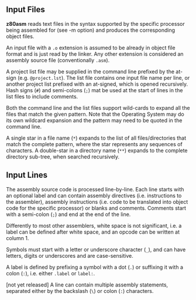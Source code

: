 ## Input Files

**z80asm** reads text files in the syntax supported by the specific processor being assembled for (see -m option) and produces the corresponding object files.

An input file with a ```.o``` extension is assumed to be already in object file format and is just read by the linker. Any other extension is considered an assembly source file (conventionally ```.asm```).

A project list file may be supplied in the command line prefixed by the at-sign (e.g. ```@project.lst```). The list file contains one input file name per line, or another project list prefixed with an at-signed, which is opened recursively. Hash signs (```#```) and semi-colons (```;```) mat be used at the start of lines in the list files to include comments.

Both the command line and the list files support wild-cards to expand all the files that match the given pattern. Note that the Operating System may do its own wildcard expansion and the pattern may need to be quoted in the command line.

A single star in a file name (```*```) expands to the list of all files/directories that match the complete pattern, where the star represents any sequences of characters. A double-star in a directory name (```**```) expands to the complete directory sub-tree, when searched recursively.

## Input Lines

The assembly source code is processed line-by-line. Each line starts with an optional label and can contain assembly directives (i.e. instructions to the assembler), assembly instructions (i.e. code to be translated into object code for the specific processor) or blanks and comments. Comments start with a semi-colon (```;```) and end at the end of the line.

Differently to most other assemblers, white space is not significant, i.e. a label can be defined after white space, and an opcode can be written at column 1.

Symbols must start with a letter or underscore character (```_```), and can have letters, digits or underscores and are case-sensitive.

A label is defined by prefixing a symbol with a dot (```.```) or suffixing it with a colon (```:```), i.e. either ```.label``` or ```label:```.

[not yet released] A line can contain multiple assembly statements, separated either by the backslash (```\```) or colon (```:```) characters.
